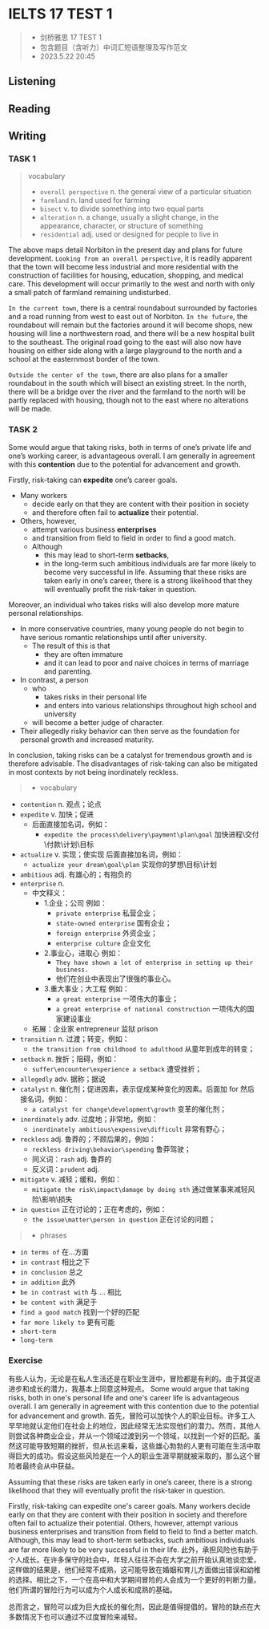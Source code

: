# IELTS 17 TEST 1 
> - 剑桥雅思 17 TEST 1
> - 包含题目（含听力）中词汇短语整理及写作范文
> - 2023.5.22 20:45

## Listening

## Reading

## Writing
### TASK 1
> vocabulary
> - `overall perspective` n. the general view of a particular situation
> - `farmland` n. land used for farming
> - `bisect` v. to divide something into two equal parts
> - `alteration` n. a change, usually a slight change, in the appearance, character, or structure of something
> - `residential` adj. used or designed for people to live in

The above maps detail Norbiton in the present day and plans for future development. `Looking from an overall perspective`, it is readily apparent that the town will become less industrial and more residential with the construction of facilities for housing, education, shopping, and medical care. This development will occur primarily to the west and north with only a small patch of farmland remaining undisturbed.

`In the current town`, there is a central roundabout surrounded by factories and a road running from west to east out of Norbiton. `In the future`, the roundabout will remain but the factories around it will become shops, new housing will line a northwestern road, and there will be a new hospital built to the southeast. The original road going to the east will also now have housing on either side along with a large playground to the north and a school at the easternmost border of the town.

`Outside the center of the town`, there are also plans for a smaller roundabout in the south which will bisect an existing street. In the north, there will be a bridge over the river and the farmland to the north will be partly replaced with housing, though not to the east where no alterations will be made.

### TASK 2

Some would argue that taking risks, both in terms of one’s private life and one’s working career, is advantageous overall. I am generally in agreement with this **contention** due to the potential for advancement and growth.

Firstly, risk-taking can **expedite** one’s career goals. 
  - Many workers 
    - decide early on that they are content with their position in society 
    - and therefore often fail to **actualize** their potential. 
  - Others, however, 
    - attempt various business **enterprises** 
    - and transition from field to field in order to find a good match. 
    - Although 
      - this may lead to short-term **setbacks**, 
      - in the long-term such ambitious individuals are far more likely to become very successful in life. 
Assuming that these risks are taken early in one’s career, there is a strong likelihood that they will eventually profit the risk-taker in question.

Moreover, an individual who takes risks will also develop more mature personal relationships.
  - In more conservative countries, many young people do not begin to have serious romantic relationships until after university. 
    - The result of this is that 
      - they are often immature 
      - and it can lead to poor and naive choices in terms of marriage and parenting. 
  - In contrast, a person 
    - who 
      - takes risks in their personal life 
      - and enters into various relationships throughout high school and university 
    - will become a better judge of character. 
  - Their allegedly risky behavior can then serve as the foundation for personal growth and increased maturity.

In conclusion, taking risks can be a catalyst for tremendous growth and is therefore advisable. The disadvantages of risk-taking can also be mitigated in most contexts by not being inordinately reckless.

> - vocabulary
- `contention` n. 观点；论点
- `expedite` v. 加快；促进
  - 后面直接加名词，例如：
    - `expedite the process\delivery\payment\plan\goal` 加快进程\交付\付款\计划\目标
- `actualize` v. 实现；使实现 后面直接加名词，例如：
  - `actualize your dream\goal\plan` 实现你的梦想\目标\计划
- `ambitious` adj. 有雄心的；有抱负的
- `enterprise` n. 
  - 中文释义：
    - 1.企业；公司 例如： 
      - `private enterprise` 私营企业；
      - `state-owned enterprise` 国有企业；
      - `foreign enterprise` 外资企业；
      - `enterprise culture` 企业文化
    - 2.事业心，进取心 例如：
      - `They have shown a lot of enterprise in setting up their business.` 
      - 他们在创业中表现出了很强的事业心。
    - 3.重大事业；大工程 例如：
      - `a great enterprise` 一项伟大的事业；
      - `a great enterprise of national construction` 一项伟大的国家建设事业
  - 拓展：企业家 entrepreneur 监狱 prison
- `transition` n. 过渡；转变，例如：
  - `the transition from childhood to adulthood` 从童年到成年的转变；
- `setback` n. 挫折；阻碍，例如：
  - `suffer\encounter\experience a setback` 遭受挫折；
- `allegedly` adv. 据称；据说
- `catalyst` n. 催化剂；促进因素，表示促成某种变化的因素。后面加 for 然后接名词，例如：
  - `a catalyst for change\development\growth` 变革的催化剂；
- `inordinately` adv. 过度地；非常地，例如：
  - `inordinately ambitious\expensive\difficult` 非常有野心；
- `reckless` adj. 鲁莽的；不顾后果的，例如：
  - `reckless driving\behavior\spending` 鲁莽驾驶；
  - 同义词：`rash` adj. 鲁莽的
  - 反义词：`prudent` adj. 
- `mitigate` v. 减轻；缓和，例如：
  - `mitigate the risk\impact\damage by doing sth` 通过做某事来减轻风险\影响\损失
- `in question` 正在讨论的；正在考虑的，例如：
  - `the issue\matter\person in question` 正在讨论的问题；
> - phrases
- `in terms of` 在…方面
- `in contrast` 相比之下
- `in conclusion` 总之
- `in addition` 此外
- `be in contrast with` 与 … 相比
- `be content with` 满足于
- `find a good match` 找到一个好的匹配
- `far more likely to` 更有可能
- `short-term`
- `long-term`

### Exercise
有些人认为，无论是在私人生活还是在职业生涯中，冒险都是有利的。由于其促进进步和成长的潜力，我基本上同意这种观点。
Some would argue that taking risks, both in one's personal life and one's career life is advantageous overall. I am generally in agreement with this contention due to the potential for advancement and growth.
首先，冒险可以加快个人的职业目标。许多工人早早地就认定他们在社会上的地位，因此经常无法实现他们的潜力。然而，其他人则尝试各种商业企业，并从一个领域过渡到另一个领域，以找到一个好的匹配。虽然这可能导致短期的挫折，但从长远来看，这些雄心勃勃的人更有可能在生活中取得巨大的成功。假设这些风险是在一个人的职业生涯早期就被采取的，那么这个冒险者最终会从中获益。

Assuming that these risks are taken early in one’s career, there is a strong likelihood that they will eventually profit the risk-taker in question.

Firstly, risk-taking can expedite one's career goals. Many workers decide early on that they are content with their position in society and therefore often fail to actualize their potential. Others, however, attempt various business enterprises and transition from field to field to find a better match. Although, this may lead to short-term setbacks, such ambitious individuals are far more likely to be very successful in their life.
此外，承担风险也有助于个人成长。在许多保守的社会中，年轻人往往不会在大学之前开始认真地谈恋爱。这样做的结果是，他们经常不成熟，这可能导致在婚姻和育儿方面做出错误和幼稚的选择。相比之下，一个在高中和大学期间冒险的人会成为一个更好的判断力量。他们所谓的冒险行为可以成为个人成长和成熟的基础。

总而言之，冒险可以成为巨大成长的催化剂，因此是值得提倡的。冒险的缺点在大多数情况下也可以通过不过度冒险来减轻。






